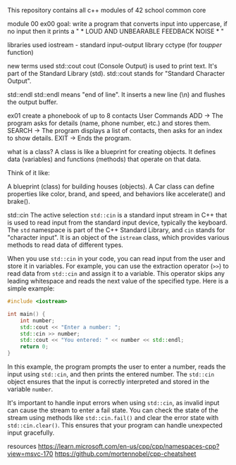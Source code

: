 This repository contains all c++ modules of 42 school common core

module 00
ex00
goal: write a program that converts input into uppercase, if no input then it prints a " * LOUD AND UNBEARABLE FEEDBACK NOISE * "

libraries used
iostream - standard input-output library
cctype (for *toupper* function)

new terms used
std::cout
	cout (Console Output) is used to print text.
	It's part of the Standard Library (std).
	std::cout stands for "Standard Character Output".

std::endl
	std::endl means "end of line".
	It inserts a new line (\n) and flushes the output buffer.

ex01
create a phonebook of up to 8 contacts
User Commands
ADD → The program asks for details (name, phone number, etc.) and stores them.
SEARCH → The program displays a list of contacts, then asks for an index to show details.
EXIT → Ends the program.

what is a class?
A class is like a blueprint for creating objects.
It defines data (variables) and functions (methods) that operate on that data.

Think of it like:

A blueprint (class) for building houses (objects).
A Car class can define properties like color, brand, and speed, and behaviors like accelerate() and brake().

std::cin
The active selection `std::cin` is a standard input stream in C++ that is used to read input from the standard input device, typically the keyboard. The `std` namespace is part of the C++ Standard Library, and `cin` stands for "character input". It is an object of the `istream` class, which provides various methods to read data of different types.

When you use `std::cin` in your code, you can read input from the user and store it in variables. For example, you can use the extraction operator (`>>`) to read data from `std::cin` and assign it to a variable. This operator skips any leading whitespace and reads the next value of the specified type. Here is a simple example:

```cpp
#include <iostream>

int main() {
    int number;
    std::cout << "Enter a number: ";
    std::cin >> number;
    std::cout << "You entered: " << number << std::endl;
    return 0;
}
```

In this example, the program prompts the user to enter a number, reads the input using `std::cin`, and then prints the entered number. The `std::cin` object ensures that the input is correctly interpreted and stored in the variable `number`.

It's important to handle input errors when using `std::cin`, as invalid input can cause the stream to enter a fail state. You can check the state of the stream using methods like `std::cin.fail()` and clear the error state with `std::cin.clear()`. This ensures that your program can handle unexpected input gracefully.

resources 
https://learn.microsoft.com/en-us/cpp/cpp/namespaces-cpp?view=msvc-170
https://github.com/mortennobel/cpp-cheatsheet
